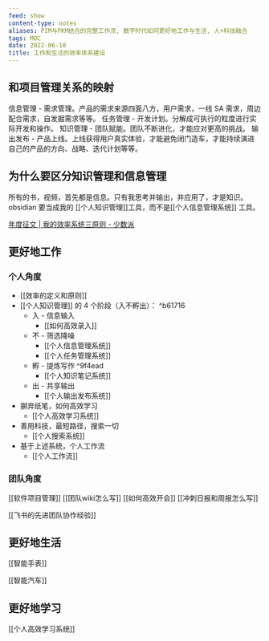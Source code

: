 ```yaml
---
feed: show
content-type: notes
aliases: PIM与PKM结合的完整工作流, 数字时代如何更好地工作与生活, 人+科技融合
tags: MOC 
date: 2022-06-10
title: 工作和生活的效率体系建设
---
```


## 和项目管理关系的映射

信息管理 - 需求管理。产品的需求来源四面八方，用户需求，一线 SA 需求，周边配合需求，自发掘需求等等。
任务管理 - 开发计划。分解成可执行的粒度进行实际开发和操作。
知识管理 - 团队赋能。团队不断进化，才能应对更高的挑战。
输出发布 - 产品上线。上线获得用户真实体验，才能避免闭门造车，才能持续演进自己的产品的方向、战略、迭代计划等等。

## 为什么要区分知识管理和信息管理

所有的书，视频，首先都是信息。只有我思考并输出，并应用了，才是知识。obsidian 要当成我的 [[个人知识管理]]工具，而不是[[个人信息管理系统]] 工具。

[年度征文 | 我的效率系统三原则 - 少数派](cubox://card?id=ff808081810aedce01810b8b1ec7389a)

## 更好地工作

### 个人角度

- [[效率的定义和原则]]
- [[个人知识管理]] 的 4 个阶段（入不孵出）： ^b61716
	- 入 - 信息输入
		- [[如何高效录入]]
	- 不 - 筛选降噪
		- [[个人信息管理系统]]
		- [[个人任务管理系统]]
	- 孵 - 提炼写作 ^9f4ead
		- [[个人知识笔记系统]]
	- 出 - 共享输出
		- [[个人输出发布系统]]
- 摒弃纸笔，如何高效学习
	- [[个人高效学习系统]]
- 善用科技，最短路径，搜索一切
	- [[个人搜索系统]]
- 基于上述系统，个人工作流
	- [[个人工作流]]

### 团队角度

[[软件项目管理]]
[[团队wiki怎么写]]
[[如何高效开会]]
[[冲刺日报和周报怎么写]]


[[飞书的先进团队协作经验]]


## 更好地生活

[[智能手表]]

[[智能汽车]]

## 更好地学习
[[个人高效学习系统]]

